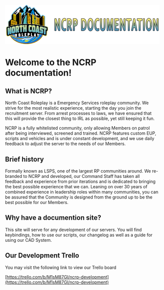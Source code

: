 ![banner](img/banner.png)
# Welcome to the NCRP documentation! 

## What is NCRP?

North Coast Roleplay is a Emergency Services roleplay community. We strive for the most realistic experience, starting the day you join the recruitment server. From arrest processes to laws, we have ensured that this will provide the closest thing to IRL as possible, yet still keeping it fun. 

NCRP is a fully whitelisted community, only allowing Members on patrol after being interviewed, screened and trained. NCRP features custom EUP, scripts and vehicles and is under constant development, and we use daily feedback to adjust the server to the needs of our Members.

## Brief history

Formally known as LSPS, one of the largest RP communities around. We re-branded to NCRP and developed, our Command Staff has taken all feedback and experience from prior iterations and is dedicated to bringing the best possible experience that we can. Leaning on over 30 years of combined experience in leadership roles within many communities, you can be assured that the Community is designed from the ground up to be the best possible for our Members.

## Why have a documention site?

This site will serve for any development of our servers. You will find keybindings, how to use our scripts, our changelog as well as a guide for using our CAD System.

## Our Development Trello
You may visit the following link to view our Trello board

[https://trello.com/b/M1sM87Gl/ncrp-development](https://trello.com/b/M1sM87Gl/ncrp-development)
